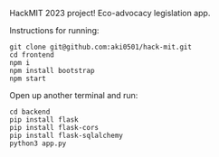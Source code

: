 HackMIT 2023 project! Eco-advocacy legislation app.

Instructions for running:
```
git clone git@github.com:aki0501/hack-mit.git
cd frontend
npm i
npm install bootstrap
npm start

```

Open up another terminal and run:
```
cd backend
pip install flask
pip install flask-cors
pip install flask-sqlalchemy
python3 app.py
```


